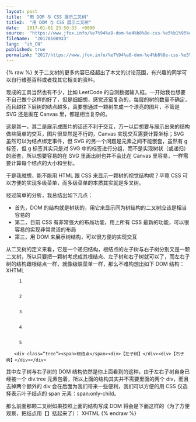 ```yaml
---
layout: post
title:  "用 DOM 与 CSS 展示二叉树"
title2:  "用 DOM 与 CSS 展示二叉树"
date:   2017-01-01 23:50:33  +0800
source:  "https://www.jfox.info/%e7%94%a8-dom-%e4%b8%8e-css-%e5%b1%95%e7%a4%ba%e4%ba%8c%e5%8f%89%e6%a0%91.html"
fileName:  "20170100933"
lang:  "zh_CN"
published: true
permalink: "2017/https://www.jfox.info/%e7%94%a8-dom-%e4%b8%8e-css-%e5%b1%95%e7%a4%ba%e4%ba%8c%e5%8f%89%e6%a0%91.html"
---
```

{% raw %}
关于二叉树的更多内容已经超出了本文的讨论范围，有兴趣的同学可以自行维基百科或者找其它相关的资料。

现成的工具当然也有不少，比如 LeetCode 的自测数据输入框。一开始我也想要不自己做个这样的好了，但是细细想，感觉还蛮复杂的，每层的树的数量不确定，而且越往下层树的结点越多，真要想通过一颗树生成一个漂亮的图片，不管是 SVG 还是画在 Canvas 里，都是相当复杂的。

这是其一，其二是展示成图片的话还不利于交互，万一以后想要与展示出来的结构做些简单的交互，图片很显然是不行的，Canvas 实现交互需要计算坐标；SVG 虽然可以为结点绑定事件，但 SVG 的另一个问题是元素之间不能嵌套，虽然有 g 标签，但 g 标签其实只是对 SVG 中的标签进行分组，而不是实现树状（或递归）的嵌套，所以想要容易的在 SVG 里画出树也并不会比在 Canvas 里容易，一样需要计算每个结点的大小和坐标。

于是我就想，能不能用 HTML 跟 CSS 来显示一颗树的视觉结构呢？毕竟 CSS 可以方便的实现多级菜单，而多级菜单的本质其实就是多叉树。

经过简单的分析，我总结出如下几点：

- 首先，DOM 的结构就是树状的，用它来显示同为树结构的二叉树应该是相当容易的
- 第二，目前 CSS 有非常强大的布局功能，用上所有 CSS 最新的功能，可以很容易的实现非常灵活的布局
- 第三，用 DOM 来展示树结构，可以很方便的实现交互

从二叉树的定义来看，它是一个递归结构，根结点的左子树与右子树分别又是一颗二叉树，所以只要把一颗树考虑成其根结点、左子树和右子树就可以了，而左右子树的结构跟根结点一样，就像级联菜单一样，那么不难构想出如下 DOM 结构：
XHTML 
       
       
         1 
        
       
         2 
        
       
         3 
        
       
         4 
        
       
         5 
        
       <div class=“tree”><span>根结点</span><div>【左子树】</div><div>【右子树】</div></div>
其中左子树与右子树的 DOM 结构依然是你上面看到的这种，由于左右子树自身已经被一个 div.tree 元素包着，所以上面的结构其实并不需要里面的两个 div，而且去掉两个额外的 div 会在后面为我们带来一些便利，我们可以方便的用 CSS 仅选择表示叶子结点的 span 元素：span:only-child。

那么前面那颗二叉树如果按照上面的结构写成 DOM 将会是下面这样的（为了方便观察，把结点用【】括起来了）：
XHTML
{% endraw %}
